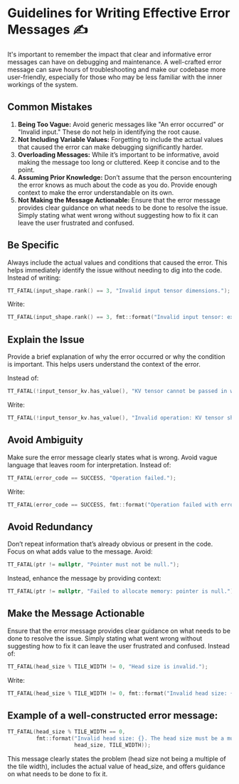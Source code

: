 # Guidelines for Writing Effective Error Messages ✍️
It's important to remember the impact that clear and informative error messages can have on debugging and maintenance. A well-crafted error message can save hours of troubleshooting and make our codebase more user-friendly, especially for those who may be less familiar with the inner workings of the system.

## Common Mistakes
1. **Being Too Vague:** Avoid generic messages like "An error occurred" or "Invalid input." These do not help in identifying the root cause.
2. **Not Including Variable Values:** Forgetting to include the actual values that caused the error can make debugging significantly harder.
3. **Overloading Messages:** While it’s important to be informative, avoid making the message too long or cluttered. Keep it concise and to the point.
4. **Assuming Prior Knowledge:** Don’t assume that the person encountering the error knows as much about the code as you do. Provide enough context to make the error understandable on its own.
5. **Not Making the Message Actionable:** Ensure that the error message provides clear guidance on what needs to be done to resolve the issue. Simply stating what went wrong without suggesting how to fix it can leave the user frustrated and confused.

## Be Specific
Always include the actual values and conditions that caused the error. This helps immediately identify the issue without needing to dig into the code.
Instead of writing:
```cpp
TT_FATAL(input_shape.rank() == 3, "Invalid input tensor dimensions.");
```
Write:
```cpp
TT_FATAL(input_shape.rank() == 3, fmt::format("Invalid input tensor: expected 3 dimensions, but found {}.", input_shape.rank()));
```

## Explain the Issue
Provide a brief explanation of why the error occurred or why the condition is important. This helps users understand the context of the error.

Instead of:
```cpp
TT_FATAL(!input_tensor_kv.has_value(), "KV tensor cannot be passed in when sharded.");
```
Write:
```cpp
TT_FATAL(!input_tensor_kv.has_value(), "Invalid operation: KV tensor should not be provided when the input tensor is sharded. Please ensure that the KV tensor is only used in non-sharded configurations.");
```

## Avoid Ambiguity
Make sure the error message clearly states what is wrong. Avoid vague language that leaves room for interpretation.
Instead of:
```cpp
TT_FATAL(error_code == SUCCESS, "Operation failed.");
```
Write:
```cpp
TT_FATAL(error_code == SUCCESS, fmt::format("Operation failed with error code {}. Ensure that the previous steps were successful.", error_code));
```

## Avoid Redundancy
Don’t repeat information that’s already obvious or present in the code. Focus on what adds value to the message.
Avoid:
```cpp
TT_FATAL(ptr != nullptr, "Pointer must not be null.");
```
Instead, enhance the message by providing context:
```cpp
TT_FATAL(ptr != nullptr, "Failed to allocate memory: pointer is null.");
```

## Make the Message Actionable
Ensure that the error message provides clear guidance on what needs to be done to resolve the issue. Simply stating what went wrong without suggesting how to fix it can leave the user frustrated and confused.
Instead of:
```cpp
TT_FATAL(head_size % TILE_WIDTH != 0, "Head size is invalid.");
```
Write:
```cpp
TT_FATAL(head_size % TILE_WIDTH != 0, fmt::format("Invalid head size: {}. The head size must be a multiple of tile width ({}). Please adjust the dimensions accordingly.", head_size, TILE_WIDTH));
```

## Example of a well-constructed error message:
```cpp
TT_FATAL(head_size % TILE_WIDTH == 0,
         fmt::format("Invalid head size: {}. The head size must be a multiple of the tile width ({}). Please adjust the dimensions accordingly.", 
                     head_size, TILE_WIDTH));
```
This message clearly states the problem (head size not being a multiple of the tile width), includes the actual value of head_size, and offers guidance on what needs to be done to fix it.
